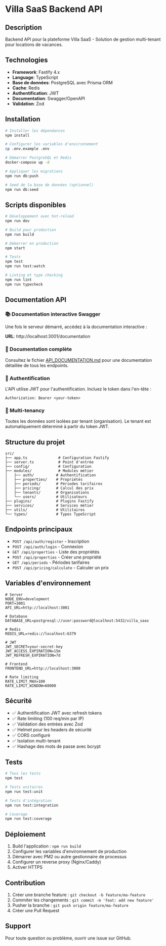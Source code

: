 # Villa SaaS Backend API

## Description

Backend API pour la plateforme Villa SaaS - Solution de gestion multi-tenant pour locations de vacances.

## Technologies

- **Framework**: Fastify 4.x
- **Language**: TypeScript
- **Base de données**: PostgreSQL avec Prisma ORM
- **Cache**: Redis
- **Authentification**: JWT
- **Documentation**: Swagger/OpenAPI
- **Validation**: Zod

## Installation

```bash
# Installer les dépendances
npm install

# Configurer les variables d'environnement
cp .env.example .env

# Démarrer PostgreSQL et Redis
docker-compose up -d

# Appliquer les migrations
npm run db:push

# Seed de la base de données (optionnel)
npm run db:seed
```

## Scripts disponibles

```bash
# Développement avec hot-reload
npm run dev

# Build pour production
npm run build

# Démarrer en production
npm start

# Tests
npm test
npm run test:watch

# Linting et type checking
npm run lint
npm run typecheck
```

## Documentation API

### 📚 Documentation interactive Swagger

Une fois le serveur démarré, accédez à la documentation interactive :

**URL**: http://localhost:3001/documentation

### 📄 Documentation complète

Consultez le fichier [API_DOCUMENTATION.md](./API_DOCUMENTATION.md) pour une documentation détaillée de tous les endpoints.

### 🔐 Authentification

L'API utilise JWT pour l'authentification. Incluez le token dans l'en-tête :

```
Authorization: Bearer <your-token>
```

### 🏢 Multi-tenancy

Toutes les données sont isolées par tenant (organisation). Le tenant est automatiquement déterminé à partir du token JWT.

## Structure du projet

```
src/
├── app.ts              # Configuration Fastify
├── server.ts           # Point d'entrée
├── config/             # Configuration
├── modules/            # Modules métier
│   ├── auth/          # Authentification
│   ├── properties/    # Propriétés
│   ├── periods/       # Périodes tarifaires
│   ├── pricing/       # Calcul des prix
│   ├── tenants/       # Organisations
│   └── users/         # Utilisateurs
├── plugins/           # Plugins Fastify
├── services/          # Services métier
├── utils/             # Utilitaires
└── types/             # Types TypeScript
```

## Endpoints principaux

- `POST /api/auth/register` - Inscription
- `POST /api/auth/login` - Connexion
- `GET /api/properties` - Liste des propriétés
- `POST /api/properties` - Créer une propriété
- `GET /api/periods` - Périodes tarifaires
- `POST /api/pricing/calculate` - Calculer un prix

## Variables d'environnement

```env
# Server
NODE_ENV=development
PORT=3001
API_URL=http://localhost:3001

# Database
DATABASE_URL=postgresql://user:password@localhost:5432/villa_saas

# Redis
REDIS_URL=redis://localhost:6379

# JWT
JWT_SECRET=your-secret-key
JWT_ACCESS_EXPIRATION=15m
JWT_REFRESH_EXPIRATION=7d

# Frontend
FRONTEND_URL=http://localhost:3000

# Rate limiting
RATE_LIMIT_MAX=100
RATE_LIMIT_WINDOW=60000
```

## Sécurité

- ✅ Authentification JWT avec refresh tokens
- ✅ Rate limiting (100 req/min par IP)
- ✅ Validation des entrées avec Zod
- ✅ Helmet pour les headers de sécurité
- ✅ CORS configuré
- ✅ Isolation multi-tenant
- ✅ Hashage des mots de passe avec bcrypt

## Tests

```bash
# Tous les tests
npm test

# Tests unitaires
npm run test:unit

# Tests d'intégration
npm run test:integration

# Coverage
npm run test:coverage
```

## Déploiement

1. Build l'application : `npm run build`
2. Configurer les variables d'environnement de production
3. Démarrer avec PM2 ou autre gestionnaire de processus
4. Configurer un reverse proxy (Nginx/Caddy)
5. Activer HTTPS

## Contribution

1. Créer une branche feature : `git checkout -b feature/ma-feature`
2. Commiter les changements : `git commit -m 'feat: add new feature'`
3. Pusher la branche : `git push origin feature/ma-feature`
4. Créer une Pull Request

## Support

Pour toute question ou problème, ouvrir une issue sur GitHub.